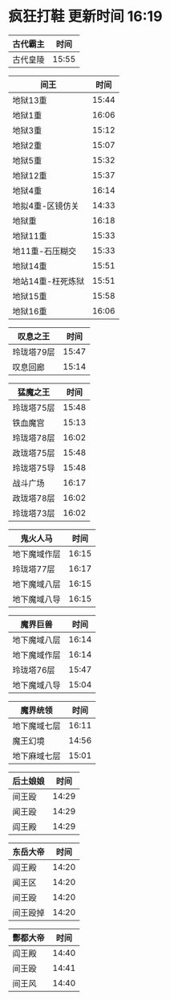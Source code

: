 # 疯狂打鞋 更新时间 16:19

| 古代霸主   | 时间    |
|--------|-------|
| 古代皇陵 | 15:55 |

| 间王   | 时间    |
|--------|-------|
| 地狱13重 | 15:44 |
| 地狱1重 | 16:06 |
| 地狱3重 | 15:12 |
| 地狱2重 | 15:07 |
| 地狱5重 | 15:32 |
| 地狱12重 | 15:37 |
| 地狱4重 | 16:14 |
| 地拟4重-区镜仿关 | 14:33 |
| 地狱重 | 16:18 |
| 地狱11重 | 15:33 |
| 地11重-石压糊交 | 15:33 |
| 地狱14重 | 15:51 |
| 地站14重-枉死炼狱 | 15:51 |
| 地狱15重 | 15:58 |
| 地狱16重 | 16:06 |

| 叹息之王   | 时间    |
|--------|-------|
| 玲珑塔79层 | 15:47 |
| 叹息回廊 | 15:14 |

| 猛魔之王   | 时间    |
|--------|-------|
| 玲珑塔75层 | 15:48 |
| 铁血魔宫 | 15:13 |
| 玲珑塔78层 | 16:02 |
| 政珑塔75层 | 15:48 |
| 玲珑塔75导 | 15:48 |
| 战斗广场 | 16:17 |
| 政珑塔78层 | 16:02 |
| 玲珑塔73层 | 16:02 |

| 鬼火人马   | 时间    |
|--------|-------|
| 地下魔域作层 | 16:15 |
| 玲珑塔77层 | 16:17 |
| 地下魔域八层 | 16:15 |
| 地下魔域八导 | 16:15 |

| 魔界巨兽   | 时间    |
|--------|-------|
| 地下魔域八层 | 16:14 |
| 地下魔域作层 | 16:14 |
| 玲珑塔76层 | 15:47 |
| 地下魔域八导 | 15:04 |

| 魔界统领   | 时间    |
|--------|-------|
| 地下魔域七层 | 16:11 |
| 魔王幻境 | 14:56 |
| 地下麻域七层 | 15:01 |

| 后土娘娘   | 时间    |
|--------|-------|
| 间王殴 | 14:29 |
| 闻王殴 | 14:29 |
| 阎王殿 | 14:29 |

| 东岳大帝   | 时间    |
|--------|-------|
| 阎王殿 | 14:20 |
| 闻王区 | 14:20 |
| 间王殴 | 14:20 |
| 间王殴掉 | 14:20 |

| 酆都大帝   | 时间    |
|--------|-------|
| 阎王殿 | 14:40 |
| 间王殴 | 14:41 |
| 间王风 | 14:40 |